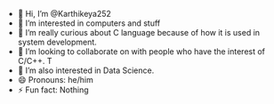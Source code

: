 - 👋 Hi, I’m @Karthikeya252
- 👀 I’m interested in computers and stuff
- 🌱 I’m really curious about C language because of how it is used in system development.
- 💞️ I’m looking to collaborate on with people who have the interest of C/C++. T
- 💞️ I’m also interested in Data Science.
- 😄 Pronouns: he/him
- ⚡ Fun fact: Nothing

<!---
Karthikeya252/Karthikeya252 is a ✨ special ✨ repository because its `README.md` (this file) appears on your GitHub profile.
You can click the Preview link to take a look at your changes.
--->
